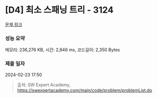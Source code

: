 # [D4] 최소 스패닝 트리 - 3124 

[문제 링크](https://swexpertacademy.com/main/code/problem/problemDetail.do?contestProbId=AV_mSnmKUckDFAWb) 

### 성능 요약

메모리: 236,276 KB, 시간: 2,846 ms, 코드길이: 2,350 Bytes

### 제출 일자

2024-02-23 17:50



> 출처: SW Expert Academy, https://swexpertacademy.com/main/code/problem/problemList.do